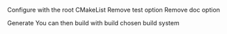 Configure with the root CMakeList
Remove test option
Remove doc option

Generate
You can then build with build chosen build system